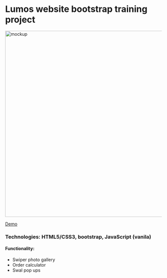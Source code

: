 # Lumos website bootstrap training project

<img src="https://cdn.glitch.global/b796fac7-8be1-47ea-bf80-36d588d7054b/mock5.png?v=1706743590159" alt="mockup" width="600px">

[Demo](https://bootstrap-proj3-lumos-darla.glitch.me/)

<h3>Technologies: HTML5/CSS3, bootstrap, JavaScript (vanila)</h3>

<h4>Functionality:</h4>
 <ul> 
  <li> Swiper photo gallery</li>
  <li> Order calculator</li>
  <li> Swal pop ups</li>
 </ul>